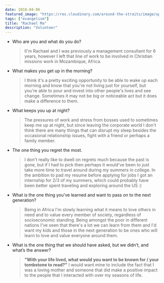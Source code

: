 ```yaml
---
date: 2018-04-06
featured_image: "https://res.cloudinary.com/around-the-straits/image/upload/c_fill,g_face,w_800/v1523691828/Rachael_uantd1.png"
tags: ["evangelism"]
title: "Rachael Ma"
description: "Volunteer"
---
```

* Who are you and what do you do?

    >  II'm Rachael and I was previously a management consultant for 6 years, however I left that line of work to be involved in Christian missions work in Mozambique, Africa.

<!--more-->

* What makes you get up in the morning?

    > I think it's a pretty exciting opportunity to be able to wake up each morning and know that you're not living just for yourself, but you're able to pour and invest into other people's lives and see change. Sometimes it may not be big or noticeable act but it does make a difference to them.

* What keeps you up at night?

    > The pressures of work and stress from bosses used to sometimes keep me up at night, but since leaving the corporate world I don't think there are many things that can disrupt my sleep besides the occasional relationship issues, fight with a friend or perhaps a family member.

* The one thing you regret the most.

    > I don't really like to dwell on regrets much because the past is gone, but if I had to pick then perhaps it would've been to just take more time to travel around during my summers in college. In the ambition to pad my resume before applying for jobs I got an internship for 2/3 of my summers, which could probably have been better spent traveling and exploring around the US :)

* What is the one thing you've learned and want to pass on to the next generation?

    > Being in Africa I'm slowly learning what it means to love others in need and to value every member of society, regardless of socioeconomic standing. Being amongst the poor in different nations I've seen that there's a lot we can learn from them and I'd want my kids and those in the next generation to be ones who will learn to love and value everyone around them.

* What is the one thing that we should have asked, but we didn’t, and what’s the answer?

    > **"With your life lived, what would you want to be known for / your tombstone to read?"** I would want mine to include the fact that I was a loving mother and someone that did make a positive impact to the people that I interacted with over my seasons of life.
